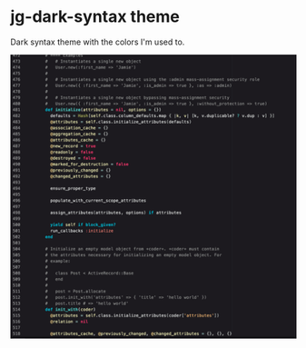 # jg-dark-syntax theme

Dark syntax theme with the colors I'm used to.

![A screenshot of your theme](https://raw.githubusercontent.com/jeffgran/jg-dark-syntax/master/screenshot.png)
